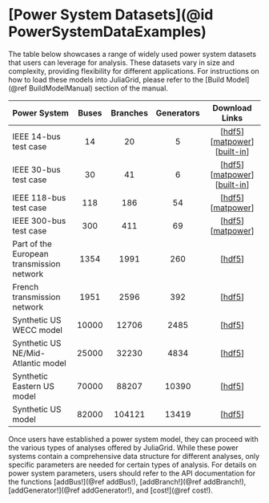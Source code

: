 # [Power System Datasets](@id PowerSystemDataExamples)
The table below showcases a range of widely used power system datasets that users can leverage for analysis. These datasets vary in size and complexity, providing flexibility for different applications. For instructions on how to load these models into JuliaGrid, please refer to the [Build Model](@ref BuildModelManual) section of the manual.

| Power System                              | Buses | Branches | Generators | Download Links
|:------------------------------------------|:-----:|:--------:|:----------:|:------------------------------------------------:|
| IEEE 14-bus test case                     | 14    | 20       | 5          | [[hdf5](https://github.com/mcosovic/JuliaGrid.jl/raw/refs/heads/master/docs/src/examples/cases/hdf5/case14.h5)] [[matpower](https://github.com/mcosovic/JuliaGrid.jl/raw/refs/heads/master/docs/src/examples/cases/matlab/case14.m)] [[built-in](https://github.com/mcosovic/JuliaGrid.jl/raw/refs/heads/master/docs/src/examples/cases/julia/case14.jl)]
| IEEE 30-bus test case                     | 30    | 41       | 6          | [[hdf5](https://github.com/mcosovic/JuliaGrid.jl/raw/refs/heads/master/docs/src/examples/cases/hdf5/case_ieee30.h5)] [[matpower](https://github.com/mcosovic/JuliaGrid.jl/raw/refs/heads/master/docs/src/examples/cases/matlab/case_ieee30.m)] [[built-in](https://github.com/mcosovic/JuliaGrid.jl/raw/refs/heads/master/docs/src/examples/cases/julia/case_ieee30.jl)]
| IEEE 118-bus test case                    | 118   | 186      | 54         | [[hdf5](https://github.com/mcosovic/JuliaGrid.jl/raw/refs/heads/master/docs/src/examples/cases/hdf5/case118.h5)] [[matpower](https://github.com/mcosovic/JuliaGrid.jl/raw/refs/heads/master/docs/src/examples/cases/matlab/case118.m)]
| IEEE 300-bus test case                    | 300   | 411      | 69         | [[hdf5](https://github.com/mcosovic/JuliaGrid.jl/raw/refs/heads/master/docs/src/examples/cases/hdf5/case300.h5)] [[matpower](https://github.com/mcosovic/JuliaGrid.jl/raw/refs/heads/master/docs/src/examples/cases/matlab/case300.m)]
| Part of the European transmission network | 1354  | 1991     | 260        | [[hdf5](https://github.com/mcosovic/JuliaGrid.jl/raw/refs/heads/master/docs/src/examples/cases/hdf5/case1354pegase.h5)]
| French transmission network               | 1951  | 2596     | 392        | [[hdf5](https://github.com/mcosovic/JuliaGrid.jl/raw/refs/heads/master/docs/src/examples/cases/hdf5/case1951rte.h5)]
| Synthetic US WECC model                   | 10000 | 12706    | 2485       | [[hdf5](https://github.com/mcosovic/JuliaGrid.jl/raw/refs/heads/master/docs/src/examples/cases/hdf5/case_ACTIVSg10k.h5)]
| Synthetic US NE/Mid-Atlantic model        | 25000 | 32230    | 4834       | [[hdf5](https://github.com/mcosovic/JuliaGrid.jl/raw/refs/heads/master/docs/src/examples/cases/hdf5/case_ACTIVSg25k.h5)]
| Synthetic Eastern US model                | 70000 | 88207    | 10390      | [[hdf5](https://github.com/mcosovic/JuliaGrid.jl/raw/refs/heads/master/docs/src/examples/cases/hdf5/case_ACTIVSg70k.h5)]
| Synthetic US model                        | 82000 | 104121   | 13419      | [[hdf5](https://github.com/mcosovic/JuliaGrid.jl/raw/refs/heads/master/docs/src/examples/cases/hdf5/case_SyntheticUSA.h5)]


Once users have established a power system model, they can proceed with the various types of analyses offered by JuliaGrid. While these power systems contain a comprehensive data structure for different analyses, only specific parameters are needed for certain types of analysis. For details on power system parameters, users should refer to the API documentation for the functions [addBus!](@ref addBus!), [addBranch!](@ref addBranch!), [addGenerator!](@ref addGenerator!), and [cost!](@ref cost!).